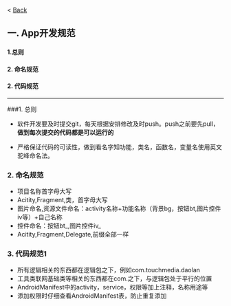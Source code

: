 < [Back](README.md)
## 一. App开发规范
#### 1.总则
#### 2. 命名规范
#### 2. 代码规范
***
###1.    总则
* 软件开发要及时提交git，每天根据安排修改及时push。push之前要先pull，**做到每次提交的代码都是可以运行的**

* 严格保证代码的可读性，做到看名字知功能，类名，函数名，变量名使用英文驼峰命名法。

### 2. 命名规范
* 项目名称首字母大写<br />
* Acitity,Fragment,类，首字母大写<br />
* 图片命名,资源文件命名：activity名称+功能名称（背景bg，按钮bt,图片控件iv等）+自己名称<br />
* 控件命名：按钮bt_,图片控件iv_<br />
* Acitity,Fragment,Delegate,前缀全部一样<br />

### 3. 代码规范1
* 所有逻辑相关的东西都在逻辑包之下，例如com.touchmedia.daolan<br />
* 工具类联网基础类等相关的东西都在com.之下，与逻辑包处于平行的位置<br />
* AndroidManifest中的activity，service，权限等加上注释，名称用途等<br />
* 添加权限时仔细查看AndroidManifest表，防止重复添加

